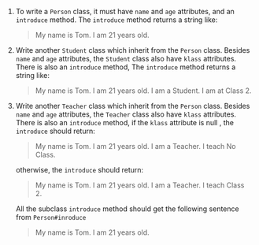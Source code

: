 1. To write a `Person` class, it must have `name` and `age` attributes, 
    and an `introduce` method.
    The `introduce` method returns a string like:
    >My name is Tom. I am 21 years old.

2. Write another `Student` class which inherit from the `Person` class. 
    Besides `name` and `age` attributes, the `Student` class also have `klass` attributes. 
    There is also an `introduce` method,
    The `introduce` method returns a string like:
    
    >My name is Tom. I am 21 years old. I am a Student. I am at Class 2.

3. Write another `Teacher` class which inherit from the `Person` class. 
    Besides `name` and `age` attributes, the `Teacher` class also have `klass` attributes. 
    There is also an `introduce` method,
    if the `klass` attribute is null , the `introduce` should return:
    >My name is Tom. I am 21 years old. I am a Teacher. I teach No Class.

    otherwise, the `introduce` should return:

    >My name is Tom. I am 21 years old. I am a Teacher. I teach Class 2.

    All the subclass `introduce` method 
    should get the following sentence from `Person#inroduce`
    
    >My name is Tom. I am 21 years old.


